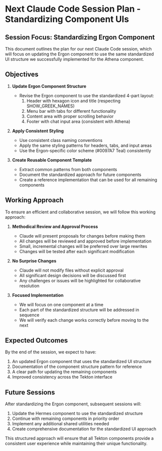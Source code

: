 # Next Claude Code Session Plan - Standardizing Component UIs

## Session Focus: Standardizing Ergon Component

This document outlines the plan for our next Claude Code session, which will focus on updating the Ergon component to use the same standardized UI structure we successfully implemented for the Athena component.

## Objectives

1. **Update Ergon Component Structure**
   - Revise the Ergon component to use the standardized 4-part layout:
     1. Header with hexagon icon and title (respecting SHOW_GREEK_NAMES)
     2. Menu bar with tabs for different functionality
     3. Content area with proper scrolling behavior
     4. Footer with chat input area (consistent with Athena)

2. **Apply Consistent Styling**
   - Use consistent class naming conventions
   - Apply the same styling patterns for headers, tabs, and input areas
   - Use the Ergon-specific color scheme (#0097A7 Teal) consistently

3. **Create Reusable Component Template**
   - Extract common patterns from both components
   - Document the standardized approach for future components
   - Create a reference implementation that can be used for all remaining components

## Working Approach

To ensure an efficient and collaborative session, we will follow this working approach:

1. **Methodical Review and Approval Process**
   - Claude will present proposals for changes before making them
   - All changes will be reviewed and approved before implementation
   - Small, incremental changes will be preferred over large rewrites
   - Changes will be tested after each significant modification

2. **No Surprise Changes**
   - Claude will not modify files without explicit approval
   - All significant design decisions will be discussed first
   - Any challenges or issues will be highlighted for collaborative resolution

3. **Focused Implementation**
   - We will focus on one component at a time
   - Each part of the standardized structure will be addressed in sequence
   - We will verify each change works correctly before moving to the next

## Expected Outcomes

By the end of the session, we expect to have:

1. An updated Ergon component that uses the standardized UI structure
2. Documentation of the component structure pattern for reference
3. A clear path for updating the remaining components
4. Improved consistency across the Tekton interface

## Future Sessions

After standardizing the Ergon component, subsequent sessions will:

1. Update the Hermes component to use the standardized structure
2. Continue with remaining components in priority order
3. Implement any additional shared utilities needed
4. Create comprehensive documentation for the standardized UI approach

This structured approach will ensure that all Tekton components provide a consistent user experience while maintaining their unique functionality.